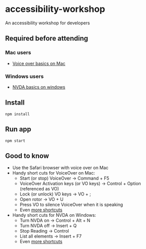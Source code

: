 # accessibility-workshop
An accessibility workshop for developers

## Required before attending

### Mac users
- [Voice over basics on Mac](https://www.youtube.com/watch?v=5R-6WvAihms)

### Windows users
- [NVDA basics on windows](https://www.youtube.com/watch?v=Jao3s_CwdRU)

## Install

```
npm install
```

## Run app

```
npm start
```

## Good to know
* Use the Safari browser with voice over on Mac
* Handy short cuts for VoiceOver on Mac:
    * Start (or stop) VoiceOver -> Command + F5
    * VoiceOver Activation keys (or VO keys) -> Control + Option (referenced as VO)
    * Lock (or unlock) VO keys -> VO + ;
    * Open rotor -> VO + U
    * Press VO to silence VoiceOver when it is speaking
    * Even [more shortcuts](https://dequeuniversity.com/screenreaders/voiceover-keyboard-shortcuts)
* Handy short cuts for NVDA on Windows:
    * Turn NVDA on -> Control + Alt + N
    * Turn NVDA off -> Insert + Q
    * Stop Reading -> Control
    * List all elements -> Insert + F7
    * Even [more shortcuts](https://dequeuniversity.com/screenreaders/nvda-keyboard-shortcuts#nvda-nvda_shortcut_keys)
